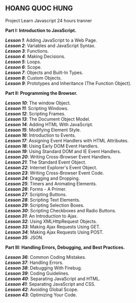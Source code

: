 HOANG QUOC HUNG
------------------------

Project Learn Javascript 24 hours tranner

<strong>Part I: Introduction to JavaScript.</strong>

  <em><strong>Lesson 1</strong></em>: Adding JavaScript to a Web Page.<br/>
  <em><strong>Lesson 2</strong></em>: Variables and JavaScript Syntax.<br/>
  <em><strong>Lesson 3</strong></em>: Functions.<br/>
  <em><strong>Lesson 4</strong></em>: Making Decisions.<br/>
  <em><strong>Lesson 5</strong></em>: Loops.<br/>
  <em><strong>Lesson 6</strong></em>: Scope.<br/>
  <em><strong>Lesson 7</strong></em>: Objects and Built-In Types.<br/>
  <em><strong>Lesson 8</strong></em>: Custom Objects.<br/>
  <em><strong>Lesson 9</strong></em>: Prototypes and Inheritance (The Function Object).<br/>

<strong>Part II: Programming the Browser.</strong>

  <em><strong>Lesson 10</strong></em>: The window Object.<br/>
  <em><strong>Lesson 11</strong></em>: Scripting Windows.<br/>
  <em><strong>Lesson 12</strong></em>: Scripting Frames.<br/>
  <em><strong>Lesson 13</strong></em>: The Document Object Model.<br/>
  <em><strong>Lesson 14</strong></em>: Adding HTML With JavaScript.<br/>
  <em><strong>Lesson 15</strong></em>: Modifying Element Style.<br/>
  <em><strong>Lesson 16</strong></em>: Introduction to Events.<br/>
  <em><strong>Lesson 17</strong></em>: Assigning Event Handlers with HTML Attributes.<br/>
  <em><strong>Lesson 18</strong></em>: Using Early DOM Event Handlers.<br/>
  <em><strong>Lesson 19</strong></em>: Using Standard DOM and IE Event Handlers.<br/>
  <em><strong>Lesson 20</strong></em>: Writing Cross-Browser Event Handlers.<br/>
  <em><strong>Lesson 21</strong></em>: The Standard Event Object.<br/>
  <em><strong>Lesson 22</strong></em>: Internet Explorer's Event Object.<br/>
  <em><strong>Lesson 23</strong></em>: Writing Cross-Browser Event Code.<br/>
  <em><strong>Lesson 24</strong></em>: Dragging and Dropping.<br/>
  <em><strong>Lesson 25</strong></em>: Timers and Animating Elements.<br/>
  <em><strong>Lesson 26</strong></em>: Forms - A Primer.<br/>
  <em><strong>Lesson 27</strong></em>: Scripting Buttons.<br/>
  <em><strong>Lesson 28</strong></em>: Scripting Text Elements.<br/>
  <em><strong>Lesson 29</strong></em>: Scripting Selection Boxes.<br/>
  <em><strong>Lesson 30</strong></em>: Scripting Checkboxes and Radio Buttons.<br/>
  <em><strong>Lesson 31</strong></em>: An Introduction to Ajax.<br/>
  <em><strong>Lesson 32</strong></em>: Using XMLHttpRequest Objects.<br/>
  <em><strong>Lesson 33</strong></em>: Making Ajax Requests Using GET.<br/>
  <em><strong>Lesson 34</strong></em>: Making Ajax Requests Using POST.<br/>
  <em><strong>Lesson 35</strong></em>: JSON.<br/>

<strong>Part III: Handling Errors, Debugging, and Best Practices.</strong>

  <em><strong>Lesson 36</strong></em>: Common Coding Mistakes.<br/>
  <em><strong>Lesson 37</strong></em>: Handling Errors.<br/>
  <em><strong>Lesson 38</strong></em>: Debugging With Firebug.<br/>
  <em><strong>Lesson 39</strong></em>: Coding Guidelines.<br/>
  <em><strong>Lesson 40</strong></em>: Separating JavaScript and HTML.<br/>
  <em><strong>Lesson 41</strong></em>: Separating JavaScript and CSS.<br/>
  <em><strong>Lesson 42</strong></em>: Avoiding Global Scope.<br/>
  <em><strong>Lesson 43</strong></em>: Optimizing Your Code.<br/>
